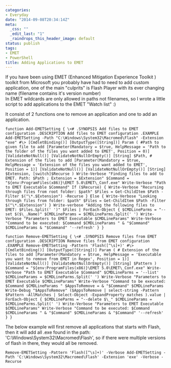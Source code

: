 ```yaml
---
categories:
- Everyday
date: "2014-09-08T20:34:14Z"
meta:
  _css: ""
  _edit_last: "1"
  _raindrops_this_header_image: default
status: publish
tags:
- EMET
- PowerShell
title: Adding Applications to EMET
---
```

If you have been using EMET (Enhanced Mitigation Experience Toolkit ) toolkit from Microsoft you probably have had to need to add custom application, one of the main "culprits" is Flash Player with its ever changing name (filename contains it's version number)  
In EMET wildcards are only allowed in paths not filenames, so I wrote a little script to add applications to the EMET "Watch list" :)

It consist of 2 functions one to remove an application and one to add an application.

```
function Add-EMETSetting { \<# .SYNOPSIS Add files to EMET configuration .DESCRIPTION Add files to EMET configuration .EXAMPLE Add-EMETSetting -Path "C:\Windows\System32\Macromed\Flash" -Extension "exe" #\> [CmdletBinding()] [OutputType([String])] Param ( #Path to given file to add [Parameter(Mandatory = $true, HelpMessage = 'Path to the folder of the files you want added to EMET', Position = 0)] [ValidateNotNull()] [ValidateNotNullOrEmpty()] [String] $Path, # Extension of the files to add [Parameter(Mandatory = $true, HelpMessage = 'Extension of the files you want added to EMET', Position = 1)] [ValidateNotNull()] [ValidateNotNullOrEmpty()] [String] $Extension, [switch]$Recurse ) Write-Verbose "Finding files to add to EMET. Path: $Path ; Extension = $Extension" $Command = "${env:ProgramFiles(x86)}\EMET 5.0\EMET\_Conf.exe" Write-Verbose "Path to EMET Executable $Command" If ($Recurse) { Write-Verbose "Recursing through files from root folder: $path" $Files = Get-ChildItem $Path -Filter $("\*.$Extension") -Recurse } Else { Write-Verbose "Looking through files from folder: $path" $Files = Get-ChildItem $Path -Filter $("\*.$Extension") } Write-verbose "Adding the following files to EMET: $Files.Split(' ')" $Files | ForEach-Object { $CMDLineParms = "--set $($\_.Name)" $CMDLineParams = $CMDLineParms.Split(' ') Write-Verbose "Parameters to EMET Executable $CMDLineParams" Write-Verbose "Command to be executed: $Command $CMDLineParams " & "$Command" $CMDLineParams & "$Command" '--refresh' } }
```

```
function Remove-EMETSetting { \<# .SYNOPSIS Remove files from EMET configuration .DESCRIPTION Remove files from EMET configuration .EXAMPLE Remove-EMETSetting -Pattern 'Flash([^\s]+)' #\> [CmdletBinding()] [OutputType([String])] Param ( # Extension of the files to add [Parameter(Mandatory = $true, HelpMessage = 'Executable you want to remove from EMET in Regex', Position = 1)] [ValidateNotNull()] [ValidateNotNullOrEmpty()] [String] $Pattern ) $Command = "${env:ProgramFiles(x86)}\EMET 5.0\EMET\_Conf.exe" Write-Verbose "Path to EMET Executable $Command" $CMDLineParms = '--list' $CMDLineParams = $CMDLineParms.Split(' ') Write-Verbose "Parameters to EMET Executable $CMDLineParams" Write-Verbose "Command to be executed: $Command $CMDLineParams " $AppsToRemove = & "$Command" $CMDLineParams Write-Debug "$AppsToRemove" ($AppsToRemove | select-string -Pattern $Pattern -AllMatches | Select-Object -ExpandProperty matches ).value | ForEach-Object { $CMDLineParms = "--delete $\_" $CMDLineParams = $CMDLineParms.Split(' ') Write-Verbose "Parameters to EMET Executable $CMDLineParams" Write-Verbose "Command to be executed: $Command $CMDLineParams " & "$Command" $CMDLineParams & "$Command" '--refresh' } }
```

The below example will first remove all applications that starts with Flash, then it will add all .exe found in the path: 'C:\Windows\System32\Macromed\Flash', so if there were multiple versions of flash in there, they would all be removed.

```
Remove-EMETSetting -Pattern 'Flash([^\s]+)' -Verbose Add-EMETSetting -Path 'C:\Windows\System32\Macromed\Flash' -Extension 'exe' -Verbose -Recurse
```
